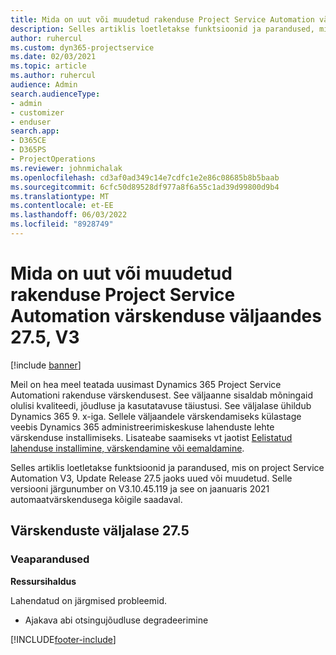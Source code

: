 ```yaml
---
title: Mida on uut või muudetud rakenduse Project Service Automation värskenduse väljaandes 27.5, Hotfix, V3
description: Selles artiklis loetletakse funktsioonid ja parandused, mis on saadaval rakenduses Project Service Automation Update Release 27.5 Hotfix, V3.
author: ruhercul
ms.custom: dyn365-projectservice
ms.date: 02/03/2021
ms.topic: article
ms.author: ruhercul
audience: Admin
search.audienceType:
- admin
- customizer
- enduser
search.app:
- D365CE
- D365PS
- ProjectOperations
ms.reviewer: johnmichalak
ms.openlocfilehash: cd3af0ad349c14e7cdfc1e2e86c08685b8b5baab
ms.sourcegitcommit: 6cfc50d89528df977a8f6a55c1ad39d99800d9b4
ms.translationtype: MT
ms.contentlocale: et-EE
ms.lasthandoff: 06/03/2022
ms.locfileid: "8928749"
---
```

# <a name="whats-new-or-changed-in-project-service-automation-update-release-275-v3"></a>Mida on uut või muudetud rakenduse Project Service Automation värskenduse väljaandes 27.5, V3

[!include [banner](../includes/psa-now-project-operations.md)]

Meil on hea meel teatada uusimast Dynamics 365 Project Service Automationi rakenduse värskendusest. See väljaanne sisaldab mõningaid olulisi kvaliteedi, jõudluse ja kasutatavuse täiustusi. See väljalase ühildub Dynamics 365 9. x-iga. Sellele väljaandele värskendamiseks külastage veebis Dynamics 365 administreerimiskeskuse lahenduste lehte värskenduse installimiseks. Lisateabe saamiseks vt jaotist [Eelistatud lahenduse installimine, värskendamine või eemaldamine](/power-platform/admin/install-remove-preferred-solution).

Selles artiklis loetletakse funktsioonid ja parandused, mis on project Service Automation V3, Update Release 27.5 jaoks uued või muudetud. Selle versiooni järgunumber on V3.10.45.119 ja see on jaanuaris 2021 automaatvärskendusega kõigile saadaval.

## <a name="update-release-275"></a>Värskenduste väljalase 27.5

### <a name="bug-fixes"></a>Veaparandused


**Ressursihaldus**

Lahendatud on järgmised probleemid.

- Ajakava abi otsingujõudluse degradeerimine


[!INCLUDE[footer-include](../includes/footer-banner.md)]
